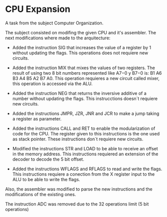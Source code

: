 # CPU Expansion
 A task from the subject Computer Organization.

The subject consisted on modifing the given CPU and it's assembler. The next modifications where made to the arquitecture:

<ul>
    <li>
        Added the instruction SIG that increases the value of a register by 1 without updating the flags. This operations does not requiere new circuits.
    </li><p>
    <li>
        Added the instruction MIX that mixes the values of two registers. The result of using two 8 bit numbers represented like A7−0 y B7−0 is: B1 A6 B3 A4 B5 A2 B7 A0. This operation requieres a new circuit called mixer, this operation is accessed via the ALU.
    </li><p>
    <li>
        Added the instruction NEG that returns the inversive additive of a number without updating the flags. This instrucctions doesn´t requiere new circuits.
    </li><p>
    <li>
        Added the instructions JMPR, JZR, JNR and JCR to make a jump taking a register as parameter.
    </li><p>
    <li>
        Added the instructions CALL and RET to enable the modularization of code for the CPU. The register given to this instructions is the one used as stack pointer. These instructions don´t requiere new circuits.
    </li><p>
    <li>
        Modified the instructions STR and LOAD to be able to receive an offset in the memory address. This instructions requiered an extension of the decoder to decode the 5 bit offset.
    </li><p>
    <li>
        Added the instructions WFLAGS and RFLAGS to read and write the flags. This instructions requiere a conection from the X register input to the ALU to be able to write the flags.
    </li>
</ul>

Also, the assembler was modified to parse the new instructions and the modifications of the existing ones.

The instruction ADC was removed due to the 32 operations limit (5 bit operations)
